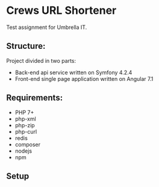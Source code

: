 # Crews URL Shortener
Test assignment for Umbrella IT.
## Structure:
Project divided in two parts:  
 - Back-end api service written on Symfony 4.2.4
 - Front-end single page application written on Angular 7.1
## Requirements: 
 - PHP 7+
 - php-xml
 - php-zip
 - php-curl
 - redis
 - composer
 - nodejs
 - npm
## Setup

